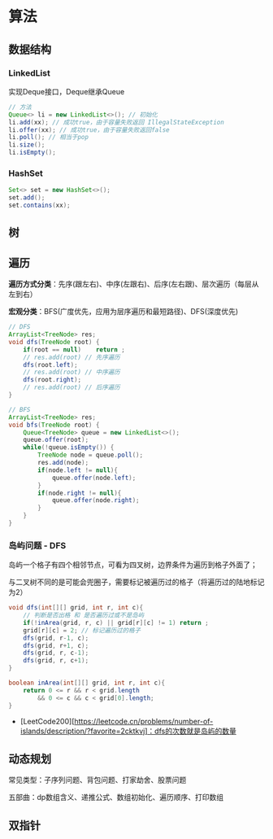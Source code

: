 # 算法

## 数据结构

### LinkedList

实现Deque接口，Deque继承Queue

```java
// 方法
Queue<> li = new LinkedList<>(); // 初始化
li.add(xx); // 成功true，由于容量失败返回 IllegalStateException
li.offer(xx); // 成功true，由于容量失败返回false
li.poll(); // 相当于pop
li.size();
li.isEmpty();
```

### HashSet

```java
Set<> set = new HashSet<>();
set.add();
set.contains(xx);
```



## 树





## 遍历

**遍历方式分类**：先序(跟左右)、中序(左跟右)、后序(左右跟)、层次遍历（每层从左到右）

**宏观分类**：BFS(广度优先，应用为层序遍历和最短路径)、DFS(深度优先)

```java
// DFS
ArrayList<TreeNode> res;
void dfs(TreeNode root) {
    if(root == null)	return ;
    // res.add(root) // 先序遍历
    dfs(root.left);
    // res.add(root) // 中序遍历
    dfs(root.right);
    // res.add(root) // 后序遍历
}

// BFS
ArrayList<TreeNode> res;
void bfs(TreeNode root) {
    Queue<TreeNode> queue = new LinkedList<>();
    queue.offer(root);
    while(!queue.isEmpty()) {
        TreeNode node = queue.poll();
        res.add(node);
        if(node.left != null){
            queue.offer(node.left);
        }
        if(node.right != null){
            queue.offer(node.right);
        }
    }
}
```

### 岛屿问题 - DFS

岛屿一个格子有四个相邻节点，可看为四叉树，边界条件为遍历到格子外面了；

与二叉树不同的是可能会兜圈子，需要标记被遍历过的格子（将遍历过的陆地标记为2）

```java
void dfs(int[][] grid, int r, int c){
    // 判断是否出格 和 是否遍历过或不是岛屿
    if(!inArea(grid, r, c) || grid[r][c] != 1) return ;
    grid[r][c] = 2; // 标记遍历过的格子
    dfs(grid, r-1, c);
    dfs(grid, r+1, c);
    dfs(grid, r, c-1);
    dfs(grid, r, c+1);
}

boolean inArea(int[][] grid, int r, int c){
    return 0 <= r && r < grid.length
        && 0 <= c && c < grid[0].length;
}
```

- [LeetCode200][https://leetcode.cn/problems/number-of-islands/description/?favorite=2cktkvj]：dfs的次数就是岛屿的数量



## 动态规划

常见类型：子序列问题、背包问题、打家劫舍、股票问题

五部曲：dp数组含义、递推公式、数组初始化、遍历顺序、打印数组



## 双指针

